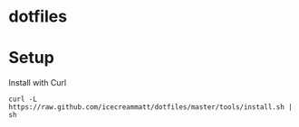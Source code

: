 dotfiles
========

# Setup

Install with Curl  

`curl -L https://raw.github.com/icecreammatt/dotfiles/master/tools/install.sh | sh`
